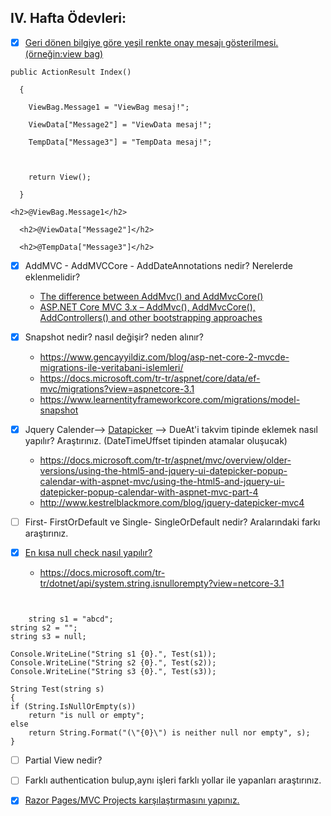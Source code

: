 ## IV. Hafta Ödevleri:
- [x] [Geri dönen bilgiye göre yeşil renkte onay mesajı gösterilmesi. (örneğin:view bag)](https://www.muratoner.net/aspnet/aspnet-mvc/aspnet-mvc-viewbag-viewdata-tempdata-ile-veri-tasima)

```
public ActionResult Index()

  {

    ViewBag.Message1 = "ViewBag mesaj!";

    ViewData["Message2"] = "ViewData mesaj!";

    TempData["Message3"] = "TempData mesaj!";

   

    return View();

  }
```

```
<h2>@ViewBag.Message1</h2>

  <h2>@ViewData["Message2"]</h2>

  <h2>@TempData["Message3"]</h2>
```

- [x] AddMVC - AddMVCCore - AddDateAnnotations nedir? Nerelerde eklenmelidir?
	- [The difference between AddMvc() and AddMvcCore()](https://offering.solutions/blog/articles/2017/02/07/the-difference-between-addmvc-and-addmvccore/) 
	- [ASP.NET Core MVC 3.x – AddMvc(), AddMvcCore(), AddControllers() and other bootstrapping approaches](https://www.strathweb.com/2020/02/asp-net-core-mvc-3-x-addmvc-addmvccore-addcontrollers-and-other-bootstrapping-approaches/)
- [x] Snapshot nedir? nasıl değişir? neden alınır?
	- https://www.gencayyildiz.com/blog/asp-net-core-2-mvcde-migrations-ile-veritabani-islemleri/
	- https://docs.microsoft.com/tr-tr/aspnet/core/data/ef-mvc/migrations?view=aspnetcore-3.1
	- https://www.learnentityframeworkcore.com/migrations/model-snapshot  

- [x] Jquery Calender--> [Datapicker](https://jqueryui.com/datepicker/) --> DueAt'i takvim tipinde eklemek nasıl yapılır? Araştırınız. (DateTimeUffset tipinden atamalar oluşucak)
	- https://docs.microsoft.com/tr-tr/aspnet/mvc/overview/older-versions/using-the-html5-and-jquery-ui-datepicker-popup-calendar-with-aspnet-mvc/using-the-html5-and-jquery-ui-datepicker-popup-calendar-with-aspnet-mvc-part-4
	- http://www.kestrelblackmore.com/blog/jquery-datepicker-mvc4
- [ ] First- FirstOrDefault ve Single- SingleOrDefault nedir? Aralarındaki farkı araştırınız.

- [x] [En kısa null check nasıl yapılır?](https://docs.microsoft.com/tr-tr/dotnet/csharp/language-reference/operators/null-coalescing-operator)
  - https://docs.microsoft.com/tr-tr/dotnet/api/system.string.isnullorempty?view=netcore-3.1
	
	
``` 


	string s1 = "abcd";
string s2 = "";
string s3 = null;

Console.WriteLine("String s1 {0}.", Test(s1));
Console.WriteLine("String s2 {0}.", Test(s2));
Console.WriteLine("String s3 {0}.", Test(s3));

String Test(string s)
{
if (String.IsNullOrEmpty(s))
    return "is null or empty";
else
    return String.Format("(\"{0}\") is neither null nor empty", s);
}
```
- [ ] Partial View nedir?

- [ ] Farklı authentication bulup,aynı işleri farklı yollar ile yapanları araştırınız.

- [x] [Razor Pages/MVC Projects karşılaştırmasını yapınız.](https://www.twilio.com/blog/introduction-asp-net-core-razor-pages)



